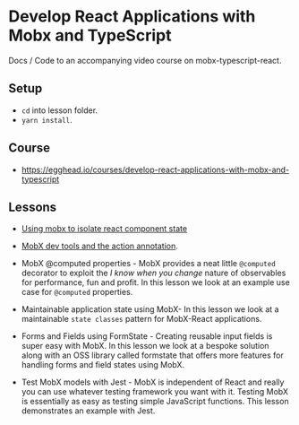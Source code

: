 # Develop React Applications with Mobx and TypeScript

Docs / Code to an accompanying video course on mobx-typescript-react.

## Setup 

* `cd` into lesson folder.
* `yarn install`.

## Course 
* https://egghead.io/courses/develop-react-applications-with-mobx-and-typescript

## Lessons

* [Using mobx to isolate react component state](https://egghead.io/lessons/react-using-mobx-to-isolate-a-react-component-state)

* [MobX dev tools and the action annotation](https://egghead.io/lessons/egghead-mobx-dev-tools-and-action).

* MobX @computed properties - MobX provides a neat little `@computed` decorator to exploit the *I know when you change* nature of observables for performance, fun and profit. In this lesson we look at an example use case for `@computed` properties.

* Maintainable application state using MobX- In this lesson we look at a maintainable `state classes` pattern for MobX-React applications. 

* Forms and Fields using FormState - Creating reusable input fields is super easy with MobX. In this lesson we look at a bespoke solution along with an OSS library called formstate that offers more features for handling forms and field states using MobX.

* Test MobX models with Jest - MobX is independent of React and really you can use whatever testing framework you want with it. Testing MobX is essentially as easy as testing simple JavaScript functions. This lesson demonstrates an example with Jest.
 

